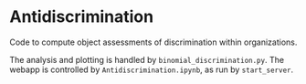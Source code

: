 # Antidiscrimination

Code to compute object assessments of discrimination within organizations.

The analysis and plotting is handled by `binomial_discrimination.py`. The webapp is controlled by `Antidiscrimination.ipynb`, as run by `start_server`.